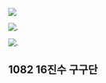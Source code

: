 ![](C:\Users\sky\AppData\Roaming\Typora\typora-user-images\image-20200426164320835.png)

![.](C:\Users\sky\AppData\Roaming\Typora\typora-user-images\image-20200426164350066.png)

![.](C:\Users\sky\AppData\Roaming\Typora\typora-user-images\image-20200426164416569.png)

## 1082  16진수 구구단

```python

```

